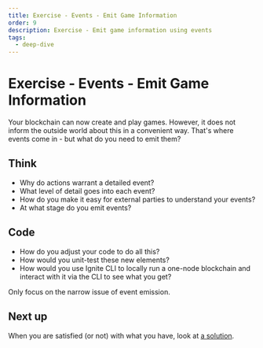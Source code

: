 ```yaml
---
title: Exercise - Events - Emit Game Information
order: 9
description: Exercise - Emit game information using events
tags: 
  - deep-dive
---
```


# Exercise - Events - Emit Game Information

Your blockchain can now create and play games. However, it does not inform the outside world about this in a convenient way. That's where events come in - but what do you need to emit them?

## Think

* Why do actions warrant a detailed event?
* What level of detail goes into each event?
* How do you make it easy for external parties to understand your events?
* At what stage do you emit events?

## Code

* How do you adjust your code to do all this?
* How would you unit-test these new elements?
* How would you use Ignite CLI to locally run a one-node blockchain and interact with it via the CLI to see what you get?

Only focus on the narrow issue of event emission.

## Next up

When you are satisfied (or not) with what you have, look at [a solution](/hands-on-exercise/1-ignite-cli/7-events.md).
